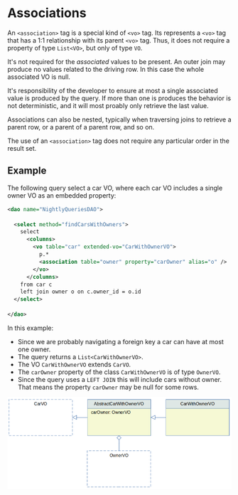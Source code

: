 # Associations

An `<association>` tag is a special kind of `<vo>` tag. Its represents a `<vo>` tag that has a 1:1 relationship with its parent `<vo>` tag. Thus, it does not require a property of type `List<VO>`, but only of type `VO`. 

It's not required for the *associated* values to be present. An outer join may produce no values related to the driving row. In this case the whole associated VO is null.

It's responsibility of the developer to ensure at most a single associated value is produced by the query. If more than one is produces the behavior is not deterministic, and it will most proably only retrieve the last value.

Associations can also be nested, typically when traversing joins to retrieve a parent row, or a parent of a parent row, and so on.

The use of an `<association>` tag does not require any particular order in the result set.


## Example

The following query select a car VO, where each car VO includes a single owner VO as an embedded property:

```xml
<dao name="NightlyQueriesDAO">

  <select method="findCarsWithOwners">
    select
      <columns>
        <vo table="car" extended-vo="CarWithOwnerVO">
          p.*
          <association table="owner" property="carOwner" alias="o" />
        </vo>
      </columns>
    from car c
    left join owner o on c.owner_id = o.id
  </select>
  
</dao>
```

In this example:

 - Since we are probably navigating a foreign key a car can have at most one owner.
 - The query returns a `List<CarWithOwnerVO>`.
 - The VO `CarWithOwnerVO` extends `CarVO`.
 - The `carOwner` property of the class `CarWithOwnerVO` is of type `OwnerVO`.
 - Since the query uses a `LEFT JOIN` this will include cars without owner. That means the property `carOwner` may be null for some rows.

![](images/graph-select6.png)
